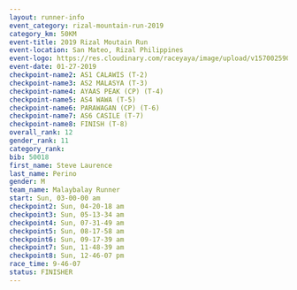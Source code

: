 ```yaml
---
layout: runner-info 
event_category: rizal-mountain-run-2019 
category_km: 50KM 
event-title: 2019 Rizal Moutain Run 
event-location: San Mateo, Rizal Philippines 
event-logo: https://res.cloudinary.com/raceyaya/image/upload/v1570025909/logo/rizal-mountain_gkfete.jpg 
event-date: 01-27-2019 
checkpoint-name2: AS1 CALAWIS (T-2) 
checkpoint-name3: AS2 MALASYA (T-3) 
checkpoint-name4: AYAAS PEAK (CP) (T-4) 
checkpoint-name5: AS4 WAWA (T-5) 
checkpoint-name6: PARAWAGAN (CP) (T-6) 
checkpoint-name7: AS6 CASILE (T-7) 
checkpoint-name8: FINISH (T-8) 
overall_rank: 12
gender_rank: 11
category_rank: 
bib: 50018
first_name: Steve Laurence
last_name: Perino
gender: M
team_name: Malaybalay Runner
start: Sun, 03-00-00 am
checkpoint2: Sun, 04-20-18 am
checkpoint3: Sun, 05-13-34 am
checkpoint4: Sun, 07-31-49 am
checkpoint5: Sun, 08-17-58 am
checkpoint6: Sun, 09-17-39 am
checkpoint7: Sun, 11-48-39 am
checkpoint8: Sun, 12-46-07 pm
race_time: 9-46-07
status: FINISHER
---
```

